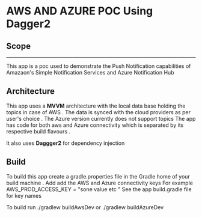 # AWS  AND AZURE POC Using Dagger2


## Scope
---

This app is a poc used to demonstrate the Push Notification capabilities of Amazaon's Simple Notification Services and Azure Notification Hub

## Architecture 


This app uses a **MVVM** architecture with the local data base holding the topics in case of AWS . The data is synced with the cloud providers as per user's choice .
The Azure version currently  does not support topics 
The app has code for both aws and Azure connectivity which is separated by its respective build flavours .

It also uses **Daggger2** for dependency injection 

## Build 

To build this app create a gradle.properties file in the Gradle home of your build machine .
Add add the AWS and Azure connectivity keys 
For example 
AWS_PROD_ACCESS_KEY = "sone value etc "
See the app build.gradle file for key names 

To build run ./gradlew buildAwsDev
or ./gradlew buildAzureDev

